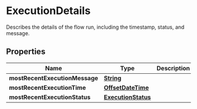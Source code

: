 

# ExecutionDetails

 Describes the details of the flow run, including the timestamp, status, and message. 

## Properties

| Name | Type | Description | Notes |
|------------ | ------------- | ------------- | -------------|
|**mostRecentExecutionMessage** | [**String**](String.md) |  |  [optional] |
|**mostRecentExecutionTime** | [**OffsetDateTime**](OffsetDateTime.md) |  |  [optional] |
|**mostRecentExecutionStatus** | [**ExecutionStatus**](ExecutionStatus.md) |  |  [optional] |



